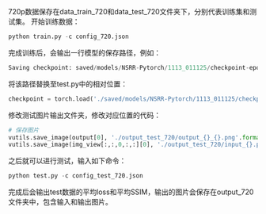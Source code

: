 720p数据保存在data_train_720和data_test_720文件夹下，分别代表训练集和测试集。
开始训练数据：
```python
python train.py -c config_720.json

```
完成训练后，会输出一行模型的保存路径，例如：
```python
Saving checkpoint: saved/models/NSRR-Pytorch/1113_011125/checkpoint-epoch400.pth ..
```
将该路径替换至test.py中的相对位置：
```python
checkpoint = torch.load('./saved/models/NSRR-Pytorch/1113_011125/checkpoint-epoch400.pth')
```
修改测试图片输出文件夹，修改对应位置的代码：
```python
# 保存图片
vutils.save_image(output[0], './output_test_720/output_{}_{}.png'.format(i,curr_ssim))
vutils.save_image(img_view[:,:,0,:,:][0], './output_test_720/input_{}.png'.format(i))
```
之后就可以进行测试，输入如下命令：
```python
python test.py -c config_test_720.json

```
完成后会输出test数据的平均loss和平均SSIM，输出的图片会保存在output_720文件夹中，包含输入和输出图片。
